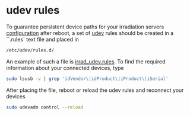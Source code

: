 # udev rules

To guarantee persistent device paths for your irradiation servers [configuration](./devices_config.yaml)
after reboot, a set of [udev](https://en.wikipedia.org/wiki/Udev) rules should be created in a ``.rules` text file and placed in

```bash
/etc/udev/rules.d/
```

An example of such a file is [irrad_udev.rules](./irrad_udev.rules). To find the required information about your connected devices, type

```bash
sudo lsusb -v | grep 'idVendor\|idProduct\|iProduct\|iSerial'
```

After placing the file, reboot or reload the udev rules and reconnect your devices

```bash
sudo udevadm control --reload
```
